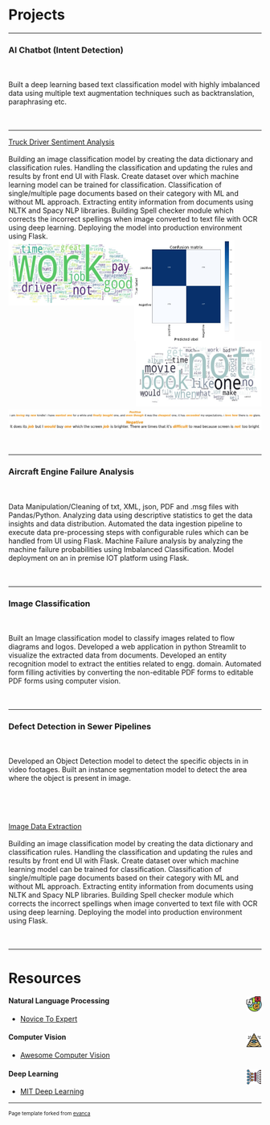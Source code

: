 # Projects

---

### AI Chatbot (Intent Detection)
<br><br>
Built a deep learning based text classification model with highly imbalanced data using multiple text augmentation techniques such as backtranslation, paraphrasing etc.
<br><br>
<a href="#"><img src="https://img.shields.io/badge/Python-white?logo=Python" alt=""></a>
<a href="#"><img src="https://img.shields.io/badge/Jupyter-white?logo=Jupyter" alt=""></a>
<a href="#"><img src="https://img.shields.io/badge/pandas-%23150458.svg?logo=pandas&logoColor=white" alt=""></a>
<a href="#"><img src="https://img.shields.io/badge/sklearn-white?logo=scikit-learn" alt=""></a>
<a href="#"><img src="https://img.shields.io/badge/Transformers-white?logo=transformer" alt=""></a>
<a href="#"><img src="https://img.shields.io/badge/AWS-%23FF9900.svg?logo=amazon-aws&logoColor=white" alt=""></a>
<a href="#"><img src="https://img.shields.io/badge/github-121013?logo=github&logoColor=white" alt=""></a>
<a href="#"><img src="https://img.shields.io/badge/jenkins-%232C5263.svg?logo=jenkins&logoColor=white" alt=""></a>


---
[Truck Driver Sentiment Analysis](/pdf/truck_driver_sentiment_analysis.pdf)
<br><br>
Building an image classification model by creating the data dictionary and classification rules. Handling the classification and updating the rules and results by front end UI with Flask. Create dataset over which machine learning model can be trained for classification. Classification of single/multiple page documents based on their category with ML and without ML approach. Extracting entity information from documents using NLTK and Spacy NLP libraries. Building Spell checker module which corrects the incorrect spellings when image converted to text file with OCR using deep learning. Deploying the model into production environment using Flask.
<br>
<img src="images/sentiment_analysis_cm.jpg?raw=true" width="200" height="200" align="middle"/>
<img src="images/sentiment_analysis_wc_pos.jpg?raw=true" width="250" height="130" align="left"/>
<img src="images/sentiment_analysis_wc.jpg?raw=true" width="250" height="130" align="right"/>
<img src="images/sentiment_analysis_1.jpg?raw=true" align="middle"/>
<img src="images/sentiment_analysis_2.jpg?raw=true" align="middle"/>
<br><br>
<a href="#"><img src="https://img.shields.io/badge/Python-white?logo=Python" alt=""></a>
<a href="#"><img src="https://img.shields.io/badge/Jupyter-white?logo=Jupyter" alt=""></a>
<a href="#"><img src="https://img.shields.io/badge/pandas-%23150458.svg?logo=pandas&logoColor=white" alt=""></a>
<a href="#"><img src="https://img.shields.io/badge/sklearn-white?logo=scikit-learn" alt=""></a>
<a href="#"><img src="https://img.shields.io/badge/flask-%23000.svg?logo=flask&logoColor=white" alt=""></a>
<a href="#"><img src="https://img.shields.io/badge/Matplotlib-%23ffffff.svg?logo=Matplotlib&logoColor=black" alt=""></a>


---

### Aircraft Engine Failure Analysis
<br><br>
Data Manipulation/Cleaning of txt, XML, json, PDF and .msg files with Pandas/Python. Analyzing data using descriptive statistics to get the data insights and data distribution. Automated the data ingestion pipeline to execute data pre-processing steps with configurable rules which can be handled from UI using Flask. Machine Failure analysis by analyzing the machine failure probabilities using Imbalanced Classification. Model deployment on an in premise IOT platform using Flask.
<br><br>
<a href="#"><img src="https://img.shields.io/badge/Python-white?logo=Python" alt=""></a>
<a href="#"><img src="https://img.shields.io/badge/Jupyter-white?logo=Jupyter" alt=""></a>
<a href="#"><img src="https://img.shields.io/badge/pandas-%23150458.svg?logo=pandas&logoColor=white" alt=""></a>
<a href="#"><img src="https://img.shields.io/badge/sklearn-white?logo=scikit-learn" alt=""></a>
<a href="#"><img src="https://img.shields.io/badge/Matplotlib-%23ffffff.svg?logo=Matplotlib&logoColor=black" alt=""></a>

---

### Image Classification
<br><br>
Built an Image classification model to classify images related to flow diagrams and logos. Developed a web application in python Streamlit to visualize the extracted data from documents. Developed an entity recognition model to extract the entities related to engg. domain. Automated form filling activities by converting the non-editable PDF forms to editable PDF forms using computer vision.
<br><br>
<a href="#"><img src="https://img.shields.io/badge/Python-white?logo=Python" alt=""></a>
<a href="#"><img src="https://img.shields.io/badge/Jupyter-white?logo=Jupyter" alt=""></a>
<a href="#"><img src="https://img.shields.io/badge/opencv-%23white.svg?logo=opencv&logoColor=white" alt=""></a>
<a href="#"><img src="https://img.shields.io/badge/TensorFlow-%23FF6F00.svg?logo=TensorFlow&logoColor=white" alt=""></a>
<a href="#"><img src="https://img.shields.io/badge/-streamlit-yellowgreen" alt=""></a>
<a href="#"><img src="https://img.shields.io/badge/azure-%230072C6.svg?logo=microsoftazure&logoColor=white" alt=""></a>

---
### Defect Detection in Sewer Pipelines
<br><br>
Developed an Object Detection model to detect the specific objects in in video footages.
Built an instance segmentation model to detect the area where the object is present in image.

<br><br>
<a href="#"><img src="https://img.shields.io/badge/Python-white?logo=Python" alt=""></a>
<a href="#"><img src="https://img.shields.io/badge/Jupyter-white?logo=Jupyter" alt=""></a>
<a href="#"><img src="https://img.shields.io/badge/opencv-%23white.svg?logo=opencv&logoColor=white" alt=""></a>
<a href="#"><img src="https://img.shields.io/badge/Transformers-white?logo=transformer" alt=""></a>
<a href="#"><img src="https://img.shields.io/badge/TensorFlow-%23FF6F00.svg?logo=TensorFlow&logoColor=white" alt=""></a>
<a href="#"><img src="https://img.shields.io/badge/azure-%230072C6.svg?logo=microsoftazure&logoColor=white" alt=""></a>

[Image Data Extraction](/pdf/checkbox_detection.pdf)
<br><br>
Building an image classification model by creating the data dictionary and classification rules. Handling the classification and updating the rules and results by front end UI with Flask. Create dataset over which machine learning model can be trained for classification. Classification of single/multiple page documents based on their category with ML and without ML approach. Extracting entity information from documents using NLTK and Spacy NLP libraries. Building Spell checker module which corrects the incorrect spellings when image converted to text file with OCR using deep learning. Deploying the model into production environment using Flask.
<br><br>
<a href="#"><img src="https://img.shields.io/badge/Python-white?logo=Python" alt=""></a>
<a href="#"><img src="https://img.shields.io/badge/Jupyter-white?logo=Jupyter" alt=""></a>
<a href="#"><img src="https://img.shields.io/badge/opencv-%23white.svg?logo=opencv&logoColor=white" alt=""></a>
<a href="#"><img src="https://img.shields.io/badge/TensorFlow-%23FF6F00.svg?logo=TensorFlow&logoColor=white" alt=""></a>

---

# Resources

#### Natural Language Processing <img src="images/nlp.png?raw=true" width="30" height="30" align="right"/>
- [Novice To Expert](https://github.com/graykode/nlp-tutorial)

#### Computer Vision <img src="images/cv.png?raw=true" width="30" height="30" align="right"/>
- [Awesome Computer Vision](https://github.com/jbhuang0604/awesome-computer-vision)

#### Deep Learning <img src="images/deep-learning.png?raw=true" width="30" height="30" align="right"/>
- [MIT Deep Learning](https://www.youtube.com/watch?v=QDX-1M5Nj7s&list=PLtBw6njQRU-rwp5__7C0oIVt26ZgjG9NI)


---

<p style="font-size:10px">Page template forked from <a href="https://github.com/evanca/quick-portfolio">evanca</a></p>
<!-- Remove above link if you don't want to attibute -->
